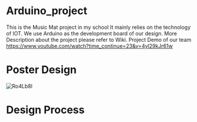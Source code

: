 # Arduino_project
This is the Music Mat project in my school
It mainly relies on the technology of IOT. 
We use Arduino as the development board of our design.
More Description about the project please refer to Wiki.
Project Demo of our team
https://www.youtube.com/watch?time_continue=23&v=4yl29kJr61w
# Poster Design 
![Ro4Lb8l](https://user-images.githubusercontent.com/42711913/64773466-c694e180-d595-11e9-8410-a66b16cee0f0.png)

# Design Process

